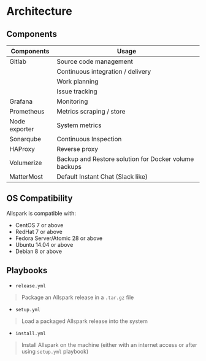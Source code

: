 # Architecture


## Components

| Components    | Usage                                                 |
| ------------- | ----------------------------------------------------- |
| Gitlab        | Source code management                                |
|               | Continuous integration / delivery                     |
|               | Work planning                                         |
|               | Issue tracking                                        |
| Grafana       | Monitoring                                            |
| Prometheus    | Metrics scraping / store                              |
| Node exporter | System metrics                                        |
| Sonarqube     | Continuous Inspection                                 |
| HAProxy       | Reverse proxy                                         |
| Volumerize    | Backup and Restore solution for Docker volume backups |
| MatterMost    | Default Instant Chat (Slack like)                     |


## OS Compatibility

Allspark is compatible with:
  - CentOS 7 or above
  - RedHat 7 or above
  - Fedora Server/Atomic 28 or above
  - Ubuntu 14.04 or above
  - Debian 8 or above

## Playbooks
- `release.yml`

> Package an Allspark release in a `.tar.gz` file

- `setup.yml`

> Load a packaged Allspark release into the system

- `install.yml`

> Install Allspark on the machine (either with an internet access or after using `setup.yml` playbook)
